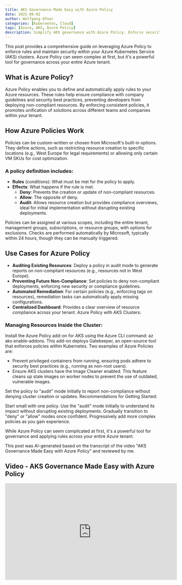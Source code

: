 ```yaml
---
title: AKS Governance Made Easy with Azure Policy
date: 2025-06-02
author: Wolfgang Ofner
categories: [Kubernetes, Cloud]
tags: [Azure, AKS, Azure Policy]
description: Simplify AKS governance with Azure Policy. Enforce security, compliance, and standards across your Kubernetes clusters and resources.
---
```


This post provides a comprehensive guide on leveraging Azure Policy to enforce rules and maintain security within your Azure Kubernetes Service (AKS) clusters. Azure Policy can seem complex at first, but it's a powerful tool for governance across your entire Azure tenant.

## What is Azure Policy?

Azure Policy enables you to define and automatically apply rules to your Azure resources. These rules help ensure compliance with company guidelines and security best practices, preventing developers from deploying non-compliant resources. By enforcing consistent policies, it promotes unification of solutions across different teams and companies within your tenant.

## How Azure Policies Work

Policies can be custom-written or chosen from Microsoft's built-in options. They define actions, such as restricting resource creation to specific locations (e.g., West Europe for legal requirements) or allowing only certain VM SKUs for cost optimization.

### A policy definition includes:

- **Rules** (conditions): What must be met for the policy to apply.
- **Effects**: What happens if the rule is met.
  - **Deny**: Prevents the creation or update of non-compliant resources.
  - **Allow**: The opposite of deny.
  - **Audit**: Allows resource creation but provides compliance overviews, ideal for initial implementation without disrupting existing deployments.

Policies can be assigned at various scopes, including the entire tenant, management groups, subscriptions, or resource groups, with options for exclusions. Checks are performed automatically by Microsoft, typically within 24 hours, though they can be manually triggered.

## Use Cases for Azure Policy

- **Auditing Existing Resources**: Deploy a policy in audit mode to generate reports on non-compliant resources (e.g., resources not in West Europe).
- **Preventing Future Non-Compliance**: Set policies to deny non-compliant deployments, enforcing new security or compliance guidelines.
- **Automated Remediation**: For certain policies (e.g., enforcing tags on resources), remediation tasks can automatically apply missing configurations.
- **Centralized Dashboard**: Provides a clear overview of resource compliance across your tenant.
Azure Policy with AKS Clusters:

### Managing Resources Inside the Cluster:

Install the Azure Policy add-on for AKS using the Azure CLI command: az aks enable-addons. This add-on deploys Gatekeeper, an open-source tool that enforces policies within Kubernetes. Two examples of Azure Policies are:
- Prevent privileged containers from running, ensuring pods adhere to security best practices (e.g., running as non-root users).
- Ensure AKS clusters have the Image Cleaner enabled. This feature cleans up stale images on worker nodes to prevent the use of outdated, vulnerable images.

Set the policy to "audit" mode initially to report non-compliance without denying cluster creation or updates.
Recommendations for Getting Started:

Start small with one policy. Use the "audit" mode initially to understand its impact without disrupting existing deployments.
Gradually transition to "deny" or "allow" modes once confident. Progressively add more complex policies as you gain experience.

While Azure Policy can seem complicated at first, it's a powerful tool for governance and applying rules across your entire Azure tenant.

This post was AI-generated based on the transcript of the video "AKS Governance Made Easy with Azure Policy" and reviewed by me.

## Video - AKS Governance Made Easy with Azure Policy

<iframe width="560" height="315" src="https://www.youtube.com/embed/rLjk_F2ZYLQ" title="YouTube video player" frameborder="0" allow="accelerometer; autoplay; clipboard-write; encrypted-media; gyroscope; picture-in-picture; web-share" referrerpolicy="strict-origin-when-cross-origin" allowfullscreen></iframe>